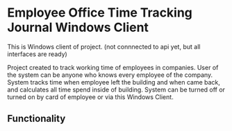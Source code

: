 # Employee Office Time Tracking Journal Windows Client 

This is Windows client of project. (not connnected to api yet, but all interfaces are ready)

Project created to track working time of employees in companies. 
User of the system can be anyone who knows every employee of the company. System tracks time when employee left the building and when came back,
and calculates all time spend inside of building. System can be turned off or turned on by card of employee or via this Windows Client.

## Functionality




